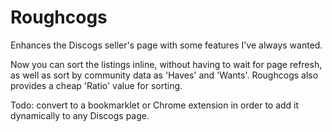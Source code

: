 # Roughcogs

Enhances the Discogs seller's page with some features I've always wanted.

Now you can sort the listings inline, without having to wait for page refresh, as well as sort by community data as 'Haves' and 'Wants'. Roughcogs also provides a cheap 'Ratio' value for sorting.

Todo: convert to a bookmarklet or Chrome extension in order to add it dynamically to any Discogs page.
